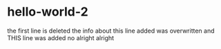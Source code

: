 # hello-world-2
the first line is deleted
the info about this line added was overwritten
and THIS line was added
no alright
alright
